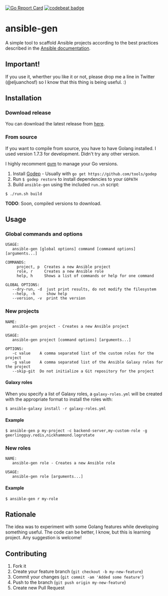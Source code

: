 [![Go Report Card](https://goreportcard.com/badge/github.com/eljuanchosf/ansible-gen)](https://goreportcard.com/report/github.com/eljuanchosf/ansible-gen)
[![codebeat badge](https://codebeat.co/badges/ffe93ea7-4a4d-47ba-9e63-d248b491b1b1)](https://codebeat.co/projects/github-com-eljuanchosf-ansible-gen)
# ansible-gen

A simple tool to scaffold Ansible projects according to the best practices described in the [Ansible documentation](http://docs.ansible.com/ansible/playbooks_best_practices.html).

## Important!

If you use it, wherther you like it or not, please drop me a line in Twitter (@eljuanchosf) so I know that this thing is being useful. :)

## Installation

### Download release

You can download the latest release from [here](https://github.com/eljuanchosf/ansible-gen/releases).

### From source

If you want to compile from source, you have to have Golang installed. I used version 1.7.3 for development. Didn't try any other version.

I highly recomment [gvm](https://github.com/moovweb/gvm) to manage your Go versions. 

1. Install [Godep](https://github.com/tools/godep) - Usually with `go get https://github.com/tools/godep`
2. Run `$ godep restore` to install dependencies to your `GOPATH`
3. Build `ansible-gen` using the included `run.sh` script: 
```
$ ./run.sh build
```

**TODO**: Soon, compiled versions to download.

## Usage

### Global commands and options

```
USAGE:
   ansible-gen [global options] command [command options] [arguments...]

COMMANDS:
     project, p  Creates a new Ansible project
     role, r     Creates a new Ansible role
     help, h     Shows a list of commands or help for one command

GLOBAL OPTIONS:
   --dry-run, -d  just print results, do not modify the filesystem
   --help, -h     show help
   --version, -v  print the version
```

### New projects

```
NAME:
   ansible-gen project - Creates a new Ansible project

USAGE:
   ansible-gen project [command options] [arguments...]

OPTIONS:
   -c value    A comma separated list of the custom roles for the project
   -g value    A comma separated list of the Ansible Galaxy roles for the project
   --skip-git  Do not initialize a Git repository for the project
```

#### Galaxy roles

When you specify a list of Galaxy roles, a `galaxy-roles.yml` will be created with the appropriate format to install the roles with:

```
$ ansible-galaxy install -r galaxy-roles.yml
```

#### Example

```
$ ansible-gen p my-project -c backend-server,my-custom-role -g geerlingguy.redis,nickhammond.logrotate 
```

### New roles

```
NAME:
   ansible-gen role - Creates a new Ansible role

USAGE:
   ansible-gen role [arguments...]
```

#### Example

```
$ ansible-gen r my-role 
```

## Rationale

The idea was to experiment with some Golang features while developing something useful.
The code can be better, I know, but this is learning project. Any suggestion is welcome!


## Contributing

1. Fork it
2. Create your feature branch (`git checkout -b my-new-feature`)
3. Commit your changes (`git commit -am 'Added some feature'`)
4. Push to the branch (`git push origin my-new-feature`)
5. Create new Pull Request
